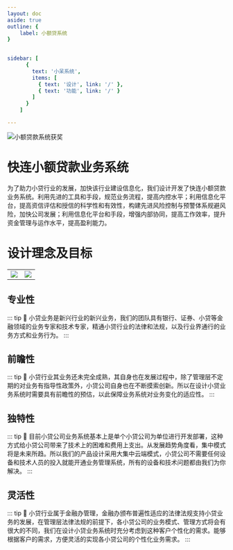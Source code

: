 ```yaml
---
layout: doc
aside: true
outline: {
    label: 小额贷系统
}
    

sidebar: [
      {
        text: '小呆系统',
        items: [
          { text: '设计', link: '/' },
          { text: '功能', link: '/' }
        ]
      }
    ]

---
```


![小额贷款系统获奖](/static/microCredit/c1.jpg "2014上海市创新获奖")

# 快连小额贷款业务系统
为了助力小贷行业的发展，加快该行业建设信息化，我们设计开发了快连小额贷款业务系统。利用先进的工具和手段，规范业务流程，提高内控水平；利用信息化平台，提高资信评估和授信的科学性和有效性，构建先进风险控制与预警体系规避风险，加快公司发展；利用信息化平台和手段，增强内部协同，提高工作效率，提升资金管理与运作水平，提高盈利能力。


# 设计理念及目标

|||
|---|---|
|![](/static/microCredit/c3.png)|![](/static/microCredit/c4.png)|

## 专业性
::: tip 🎀
小贷业务是新兴行业的新兴业务，我们的团队具有银行、证券、小贷等金融领域的业务专家和技术专家，精通小贷行业的法律和法规，以及行业界通行的业务方式和业务行为。
:::

## 前瞻性
::: tip 🎀
小贷行业其业务还未完全成熟，其自身也在发展过程中，除了管理层不定期的对业务有指导性政策外，小贷公司自身也在不断摸索创新。所以在设计小贷业务系统时需要具有前瞻性的预估，以此保障业务系统对业务变化的适应性。
:::

## 独特性
::: tip 🎀
目前小贷公司业务系统基本上是单个小贷公司为单位进行开发部署，这种方式给小贷公司带来了技术上的困难和费用上支出。从发展趋势角度看，集中模式将是未来所趋。所以我们的产品设计采用大集中云端模式，小贷公司不需要任何设备和技术人员的投入就能开通业务管理系统，所有的设备和技术问题都由我们为你解决。
:::

## 灵活性
::: tip 🎀
小贷行业属于金融办管理，金融办颁布普遍性适应的法律法规支持小贷业务的发展，在管理层法律法规的前提下，各小贷公司的业务模式、管理方式将会有很大的不同，我们在设计小贷业务系统时充分考虑到这种客户个性化的需求。能够根据客户的需求，方便灵活的实现各小贷公司的个性化业务需求。
:::



